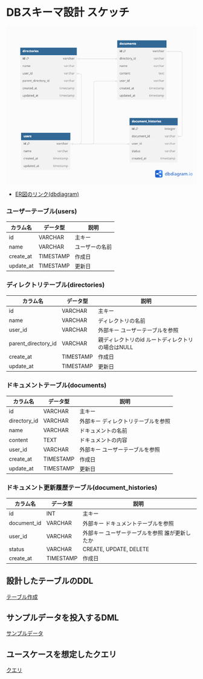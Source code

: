 # DBスキーマ設計 スケッチ
![ER図](./image/ERD_1.png)

- [ER図のリンク(dbdiagram)](https://dbdiagram.io/d/DocumentManage-66788f895a764b3c7233624f)

### ユーザーテーブル(users)
| カラム名      | データ型  | 説明                    |
|--------------|----------|------------------------|
| id           | VARCHAR  | 主キー                  |
| name         | VARCHAR  | ユーザーの名前   |
| create_at    | TIMESTAMP| 作成日         |
| update_at    | TIMESTAMP| 更新日         |

### ディレクトリテーブル(directories)
| カラム名      | データ型   | 説明                   |
|--------------|----------|------------------------|
| id           | VARCHAR  | 主キー                 |
| name         | VARCHAR  | ディレクトリの名前   |
| user_id      | VARCHAR  | 外部キー ユーザーテーブルを参照 |
| parent_directory_id| VARCHAR  | 親ディレクトリのid ルートディレクトリの場合はNULL |
| create_at    | TIMESTAMP| 作成日         |
| update_at    | TIMESTAMP| 更新日         |

### ドキュメントテーブル(documents)
| カラム名      | データ型   | 説明                   |
|--------------|------------|----------------------|
| id           | VARCHAR    | 主キー                 |
| directory_id | VARCHAR    | 外部キー ディレクトリテーブルを参照 |
| name         | VARCHAR  | ドキュメントの名前   |
| content      | TEXT     | ドキュメントの内容   |
| user_id      | VARCHAR     | 外部キー ユーザーテーブルを参照      |
| create_at    | TIMESTAMP   | 作成日         |
| update_at    | TIMESTAMP   | 更新日         |

### ドキュメント更新履歴テーブル(document_histories)
| カラム名      | データ型   | 説明                   |
|--------------|----------|------------------------|
| id           | INT      | 主キー                 |
| document_id  | VARCHAR  | 外部キー ドキュメントテーブルを参照 |
| user_id      | VARCHAR  | 外部キー ユーザーテーブルを参照  誰が更新したか |
| status       | VARCHAR  | CREATE, UPDATE, DELETE |
| create_at    | TIMESTAMP| 作成日         |


## 設計したテーブルのDDL
[テーブル作成](./script/DDL.sql)

## サンプルデータを投入するDML
[サンプルデータ](./script/DML.sql)

## ユースケースを想定したクエリ
[クエリ](./script/query.sql)

